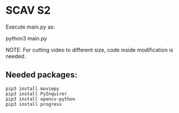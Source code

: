 # SCAV S2

Execute main.py as:

python3 main.py

NOTE: For cutting video to different size, code inside modification is needed.

## Needed packages:

    pip3 install moviepy
    pip3 install PyInquirer
    pip3 install opencv-python
    pip3 install progress
